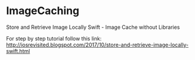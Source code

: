 # ImageCaching
Store and Retrieve Image Locally Swift - Image Cache without Libraries

For step by step tutorial follow this link: http://iosrevisited.blogspot.com/2017/10/store-and-retrieve-image-locally-swift.html
